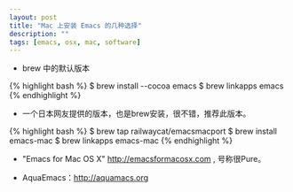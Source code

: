 ```yaml
---
layout: post
title: "Mac 上安装 Emacs 的几种选择"
description: ""
tags: [emacs, osx, mac, software]
---
```



* brew 中的默认版本

{% highlight bash %}
$ brew install --cocoa emacs
$ brew linkapps emacs
{% endhighlight %}

* 一个日本网友提供的版本，也是brew安装，很不错，推荐此版本。

{% highlight bash %}
$ brew tap railwaycat/emacsmacport
$ brew install emacs-mac
$ brew linkapps emacs-mac
{% endhighlight %}

* "Emacs for Mac OS X" http://emacsformacosx.com , 号称很Pure。

* AquaEmacs：http://aquamacs.org
